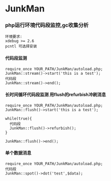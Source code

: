 # JunkMan

### php运行环境代码段监控,gc收集分析

    环境要求:
    xdebug >= 2.6
    pcntl 可选择安装
    

#### 代码段监测

    require_once YOUR_PATH/JunkMan/autoload.php;
    JunkMan::stream()->start('this is a test');
    代码段
    JunkMan::stream()->end();
    
    
#### 长时间循环代码段监测 用flush的refurbish冲刷消息

    require_once YOUR_PATH/JunkMan/autoload.php;
    JunkMan::flush()->start('this is a test');
    
    while(true){
      代码段
      JunkMan::flush()->refurbish();
    }
    
    JunkMan::flush()->end();   
    
#### 单个数据消息

    require_once YOUR_PATH/JunkMan/autoload.php;
    代码段
    JunkMan::spot()->dot('test',$data); 
